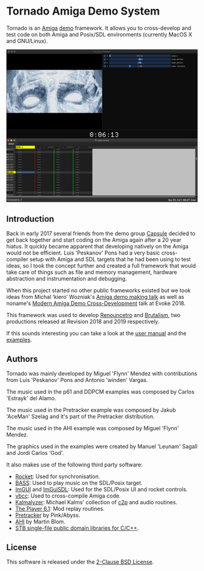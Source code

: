 Tornado Amiga Demo System
=======================

Tornado is an [Amiga](https://en.wikipedia.org/wiki/Amiga) [demo](https://en.wikipedia.org/wiki/Demoscene) framework. It allows you to cross-develop and test code on both Amiga and Posix/SDL environments (currently MacOS X and GNU/Linux).

![tornado_screenshot](manual/img/tornado.png "tornado screenshot")

Introduction
----------------

Back in early 2017 several friends from the demo group [Capsule](http://www.pouet.net/groups.php?which=178) decided to get back together and start coding on the Amiga again after a 20 year hiatus. It quickly became apparent that developing natively on the Amiga would not be efficient. Luis 'Peskanov' Pons had a very basic cross-compiler setup with Amiga and SDL targets that he had been using to test ideas, so I took the concept further and created a full framework that would take care of things such as file and memory management, hardware abstraction and instrumentation and debugging.

When this project started no other public frameworks existed but we took ideas from Michal ‘kiero’ Wozniak's [Amiga demo making talk](https://www.youtube.com/watch?v=Pr75DoARDMQ) as well as noname's [Modern Amiga Demo Cross-Development](https://www.youtube.com/watch?v=s1lVS4tW33g) talk at Evoke 2018.

This framework was used to develop [Renouncetro](http://www.pouet.net/prod.php?which=75732) and [Brutalism](http://www.pouet.net/prod.php?which=81062), two productions released at Revision 2018 and 2019 respectively.

If this sounds interesting you can take a look at the [user manual](manual/Readme.md) and the [examples](examples).

Authors
----------

Tornado was mainly developed by Miguel 'Flynn' Mendez with contributions from Luis 'Peskanov' Pons and Antonio 'winden' Vargas.

The music used in the p61 and DDPCM examples was composed by Carlos 'Estrayk' del Alamo.

The music used in the Pretracker example was composed by Jakub 'AceMan' Szelag and it's part of the Pretracker distribution.

The music used in the AHI example was composed by Miguel 'Flynn' Mendez.


The graphics used in the examples were created by Manuel 'Leunam' Sagall and Jordi Carlos 'God'.


It also makes use of the following third party software:

* [Rocket](https://github.com/kusma/rocket): Used for synchronisation.
* [BASS](https://www.un4seen.com/): Used to play music on the SDL/Posix target.
* [ImGUI](https://github.com/ocornut/imgui) and [ImGuiSDL](https://github.com/Tyyppi77/imgui_sdl): Used for the SDL/Posix UI and rocket controls.
* [vbcc](http://www.compilers.de/vbcc.html): Used to cross-compile Amiga code.
* [Kalmalyzer](https://github.com/Kalmalyzer): Michael Kalms' collection of [c2p](https://www.lysator.liu.se/~mikaelk/doc/c2ptut/) and audio routines. 
* [The Player 6.1](http://www.pouet.net/prod.php?which=19922): Mod replay routines.
* [Pretracker](http://www.pouet.net/prod.php?which=80999) by Pink/Abyss.
* [AHI](https://en.wikipedia.org/wiki/AHI_(Amiga)) by Martin Blom.
* [STB single-file public domain libraries for C/C++](https://github.com/nothings/stb).

License
----------

This software is released under the [2-Clause BSD License](https://opensource.org/licenses/BSD-2-Clause).

